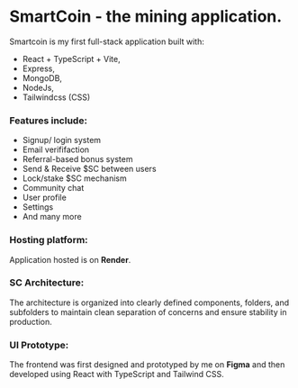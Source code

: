 # SmartCoin - the mining application.

Smartcoin is my first full-stack application built with:
- React + TypeScript + Vite,
- Express, 
- MongoDB,
- NodeJs,
- Tailwindcss (CSS)

### Features include: 
- Signup/ login system 
- Email verififaction 
- Referral-based bonus system 
- Send & Receive $SC between users
- Lock/stake $SC mechanism 
- Community chat 
- User profile 
- Settings
- And many more

### Hosting platform:
Application hosted is on **Render**.

### SC Architecture:
The architecture is organized into clearly defined components, folders, and subfolders to maintain clean separation of concerns and ensure stability in production.

### UI Prototype:
The frontend was first designed and prototyped by me on **Figma** and then developed using React with TypeScript and Tailwind CSS.

